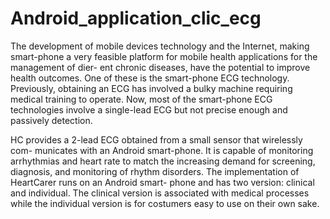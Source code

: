 # Android_application_clic_ecg

The development of mobile devices technology and the Internet, making smart-phone
a very feasible platform for mobile health applications for the management of dier-
ent chronic diseases, have the potential to improve health outcomes. One of these
is the smart-phone ECG technology. Previously, obtaining an ECG has involved a
bulky machine requiring medical training to operate. Now, most of the smart-phone
ECG technologies involve a single-lead ECG but not precise enough and passively
detection.

HC provides a 2-lead ECG obtained from a small sensor that wirelessly com-
municates with an Android smart-phone. It is capable of monitoring arrhythmias and
heart rate to match the increasing demand for screening, diagnosis, and monitoring
of rhythm disorders. The implementation of HeartCarer runs on an Android smart-
phone and has two version: clinical and individual. The clinical version is associated
with medical processes while the individual version is for costumers easy to use on
their own sake.
